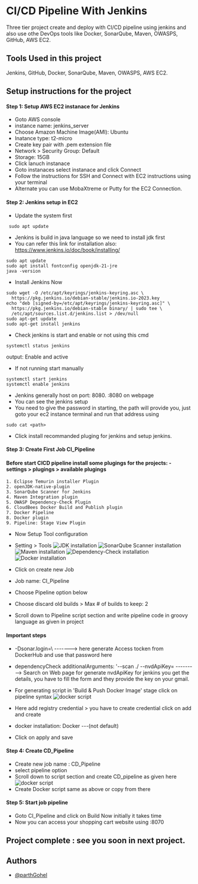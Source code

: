 # CI/CD Pipeline With Jenkins

Three tier project create and deploy with CI/CD pipeline using jenkins and also use othe DevOps tools like Docker, SonarQube, Maven, OWASPS, GitHub, AWS EC2.

## Tools Used in this project

Jenkins, GitHub, Docker, SonarQube, Maven, OWASPS, AWS EC2.

## Setup instructions for the project

#### Step 1: Setup AWS EC2 instanace for Jenkins

- Goto AWS console
- instance name: jenkins_server
- Choose Amazon Machine Image(AMI): Ubuntu
- Inatance type: t2-micro
- Create key pair with .pem extension file
- Network > Security Group: Default
- Storage: 15GB
- Click lanuch instanace
- Goto instanaces select instanace and click Connect
- Follow the instructions for SSH and Connect with EC2 instructions using your terminal
- Alternate you can use MobaXtreme or Putty for the EC2 Connection.

#### Step 2: Jenkins setup in EC2

- Update the system first

```
 sudo apt update

```

- Jenkins is build in java language so we need to install jdk first
- You can refer this link for installation also: https://www.jenkins.io/doc/book/installing/

```
sudo apt update
sudo apt install fontconfig openjdk-21-jre
java -version
```

- Install Jenkins Now

```
sudo wget -O /etc/apt/keyrings/jenkins-keyring.asc \
  https://pkg.jenkins.io/debian-stable/jenkins.io-2023.key
echo "deb [signed-by=/etc/apt/keyrings/jenkins-keyring.asc]" \
  https://pkg.jenkins.io/debian-stable binary/ | sudo tee \
  /etc/apt/sources.list.d/jenkins.list > /dev/null
sudo apt-get update
sudo apt-get install jenkins
```

- Check jenkins is start and enable or not using this cmd

```
systemctl status jenkins
```

output:
Enable and active

- If not running start manually

```
systemctl start jenkins
systemctl enable jenkins
```

- Jenkins generally host on port: 8080. <ec2-public-ip>:8080 on webpage
- You can see the jenkins setup
- You need to give the password in starting, the path will provide you, just goto your ec2 instance terminal and run that address using

```
sudo cat <path>
```

- Click install recommanded pluging for jenkins and setup jenkins.

#### Step 3: Create First Job CI_Pipeline

#### Before start CICD pipeline install some plugings for the projects: - settings > plugings > available plugings

    1. Eclipse Temurin installer Plugin
    2. openJDK-native-plugin
    3. SonarQube Scanner for Jenkins
    4. Maven Integration plugin
    5. OWASP Dependency-Check Plugin
    6. CloudBees Docker Build and Publish plugin
    7. Docker Pipeline
    8. Docker plugin
    9. Pipeline: Stage View Plugin

- Now Setup Tool configuration
- Setting > Tools
  ![JDK installation](<Screenshot 2025-08-13 232713.png>)
  ![SonarQube Scanner installation](image.png)
  ![Maven installation](image-1.png)
  ![Dependency-Check installation](image-2.png)
  ![Docker installation](image-3.png)

- Click on create new Job
- Job name: CI_Pipeline
- Choose Pipeline option below
- Choose discard old builds > Max # of builds to keep: 2
- Scroll down to Pipeline script section and write pipeline code in groovy language as given in project

#### Important steps

- -Dsonar.login=<generate-access-token-docker-hub>\ -------> here generate Access tocken from DockerHub and use that password here
- dependencyCheck additionalArguments: '--scan ./ --nvdApiKey=<your-nvd-api-key> ---------> Search on Web page for generate nvdApiKey for jenkins you get the details, you have to fill the form and they provide the key on your gmail.
- For generating script in 'Build & Push Docker Image' stage click on pipeline syntax
  ![docker script](<Screenshot 2025-08-13 233806.png>)
- Here add registry credential > you have to create credential click on add and create
- docker installation: Docker ---(not default)

- Click on apply and save

#### Step 4: Create CD_Pipeline

- Create new job name : CD_Pipeline
- select pipeline option
- Scroll down to script section and create CD_pipeline as given here
  ![docker script](<Screenshot 2025-08-13 233806.png>)
- Create Docker script same as above or copy from there

#### Step 5: Start job pipeline

- Goto CI_Pipeline and click on Build Now initially it takes time
- Now you can access your shopping cart website using <ec2-public-ip>:8070

## Project complete : see you soon in next project.

## Authors

- [@parthGohel](https://github.com/GhlParth)
